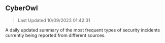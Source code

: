 ## CyberOwl 
> Last Updated 10/09/2023 01:42:31 


A daily updated summary of the most frequent types of security incidents currently being reported from different sources.

